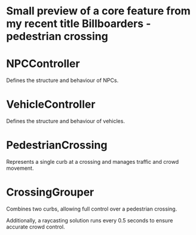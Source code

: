 # Small preview of a core feature from my recent title Billboarders - pedestrian crossing

# NPCController
Defines the structure and behaviour of NPCs.

# VehicleController
Defines the structure and behaviour of vehicles.

# PedestrianCrossing
Represents a single curb at a crossing and manages traffic and crowd movement.

# CrossingGrouper
Combines two curbs, allowing full control over a pedestrian crossing.

Additionally, a raycasting solution runs every 0.5 seconds to ensure accurate crowd control.
